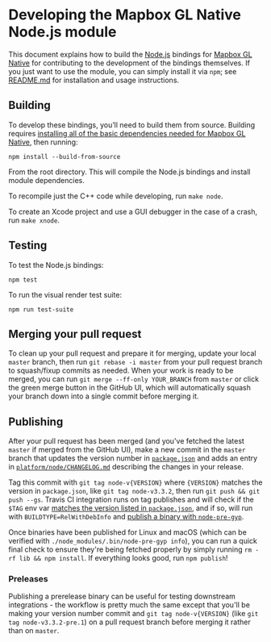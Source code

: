 # Developing the Mapbox GL Native Node.js module

This document explains how to build the [Node.js](https://nodejs.org/) bindings for [Mapbox GL Native](../../README.md) for contributing to the development of the bindings themselves. If you just want to use the module, you can simply install it via `npm`; see [README.md](README.md) for installation and usage instructions.

## Building

To develop these bindings, you’ll need to build them from source. Building requires [installing all of the basic dependencies needed for Mapbox GL Native](../../INSTALL.md), then running:

    npm install --build-from-source

From the root directory. This will compile the Node.js bindings and install module dependencies.

To recompile just the C++ code while developing, run `make node`.

To create an Xcode project and use a GUI debugger in the case of a crash, run `make xnode`.

## Testing

To test the Node.js bindings:

```
npm test
```

To run the visual render test suite:

```
npm run test-suite
```

## Merging your pull request

To clean up your pull request and prepare it for merging, update your local `master` branch, then run `git rebase -i master` from your pull request branch to squash/fixup commits as needed. When your work is ready to be merged, you can run `git merge --ff-only YOUR_BRANCH` from `master` or click the green merge button in the GitHub UI, which will automatically squash your branch down into a single commit before merging it.

## Publishing

After your pull request has been merged (and you've fetched the latest `master` if merged from the GitHub UI), make a new commit in the `master` branch that updates the version number in [`package.json`](../../package.json#L3) and adds an entry in [`platform/node/CHANGELOG.md`](CHANGELOG.md) describing the changes in your release.

Tag this commit with `git tag node-v{VERSION}` where `{VERSION}` matches the version in `package.json`, like `git tag node-v3.3.2`, then run `git push && git push --gs`. Travis CI integration runs on tag publishes and will check if the `$TAG` env var [matches the version listed in `package.json`](https://github.com/mapbox/mapbox-gl-native/blob/master/circle.yml#L197), and if so, will run with `BUILDTYPE=RelWithDebInfo` and [publish a binary with `node-pre-gyp`](https://github.com/mapbox/mapbox-gl-native/blob/master/circle.yml#L199).

Once binaries have been published for Linux and macOS (which can be verified with `./node_modules/.bin/node-pre-gyp info`), you can run a quick final check to ensure they're being fetched properly by simply running `rm -rf lib && npm install`. If everything looks good, run `npm publish`!

### Preleases

Publishing a prerelease binary can be useful for testing downstream integrations - the workflow is pretty much the same except that you'll be making your version number commit and `git tag node-v{VERSION}` (like `git tag node-v3.3.2-pre.1`) on a pull request branch before merging it rather than on `master`.
